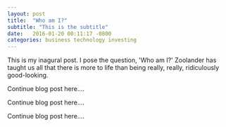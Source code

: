 ```yaml
---
layout: post
title:  "Who am I?"
subtitle: "This is the subtitle"
date:   2016-01-20 00:11:17 -0800
categories: business technology investing
---
```

This is my inagural post. I pose the question, 'Who am I?' Zoolander has taught us all that there is more to life than being really, really, ridiculously good-looking.

Continue blog post here....

Continue blog post here....

Continue blog post here....


